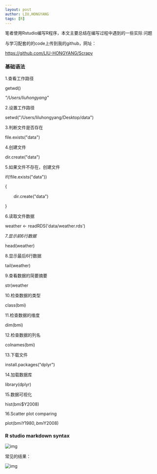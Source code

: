 ```yaml
---
layout: post
author: LIU,HONGYANG
tags: [R]
---
```




笔者使用Rstudio编写R程序，本文主要总结在编写过程中遇到的一些实际 问题

与学习配套的的code上传到我的github，网址：

https://github.com/LIU-HONGYANG/Scrapy

 

### 基础语法 

1.查看工作路径

 

getwd()

 *"/Users/liuhongyang"*

 

2.设置工作路径

 

setwd("/Users/liluhongyang/Desktop/data")

 

3.判断文件是否存在

file.exists("data")

 

4.创建文件

dir.create("data")

 

5.如果文件不存在，创建文件

if(!file.exists("data"))

{

　　dir.create("data")

}

6.读取文件数据

weather <- readRDS('data/weather.rds')

 

*7.显示前6行数据*

head(weather)

 

8.显示最后6行数据

tail(weather)

 

9.查看数据的简要摘要 

str(weather

 

10.检查数据的类型

class(bmi)

 

11.检查数据的维度

dim(bmi)

 

12.检查数据的列名

colnames(bmi)

 

13.下载文件

install.packages("dplyr")

 

14.加载数据库

library(dplyr)

 

15.数据可视化

hist(bmi$Y2008)

 

16.Scatter plot comparing

plot(bmi$Y1980,bmi$Y2008)

 

### R studio markdown syntax



 ![img](https://tva1.sinaimg.cn/large/007S8ZIlgy1gfrm9m2838j30qq0swn3h.jpg)

 

 

 

 

 

 

 

常见的结果：

 

![img](https://tva1.sinaimg.cn/large/007S8ZIlgy1gfrm9ri4izj30pg0ee777.jpg)

 